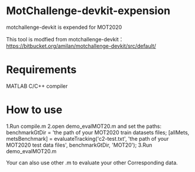 # MotChallenge-devkit-expension
motchallenge-devkit is expended for MOT2020

This tool is modfied from motchallenge-devkit：https://bitbucket.org/amilan/motchallenge-devkit/src/default/

# Requirements
MATLAB
C/C++ compiler

# How to use
1.Run compile.m
2.open demo_evalMOT20.m and set the paths:
benchmarkGtDir = 'the path of your MOT2020 train datasets files;
[allMets, metsBenchmark] = evaluateTracking('c2-test.txt', 'the path of your MOT2020 test data files', benchmarkGtDir, 'MOT20');
3.Run demo_evalMOT20.m

Your can also use other .m to evaluate your other Corresponding data.
